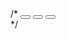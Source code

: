 <div className="social-icons flex justify-center space-x-4">
                   /* <button aria-label="Log in with Google" className="icon">
                        <svg xmlns="http://www.w3.org/2000/svg" viewBox="0 0 32 32" className="w-6 h-6 fill-current text-gray-700">
                            <path d="M16.318 13.714v5.484h9.078c-0.37 2.354-2.745 6.901-9.078 6.901-5.458 0-9.917-4.521-9.917-10.099s4.458-10.099 9.917-10.099c3.109 0 5.193 1.318 6.38 2.464l4.339-4.182c-2.786-2.599-6.396-4.182-10.719-4.182-8.844 0-16 7.151-16 16s7.156 16 16 16c9.234 0 15.365-6.49 15.365-15.635 0-1.052-0.115-1.854-0.255-2.651z"></path>
                        </svg>
                    </button>
                    <button aria-label="Log in with Twitter" className="icon">
                        <svg xmlns="http://www.w3.org/2000/svg" viewBox="0 0 32 32" className="w-6 h-6 fill-current text-gray-700">
                            <path d="M31.937 6.093c-1.177 0.516-2.437 0.871-3.765 1.032 1.355-0.813 2.391-2.099 2.885-3.631-1.271 0.74-2.677 1.276-4.172 1.579-1.192-1.276-2.896-2.079-4.787-2.079-3.625 0-6.563 2.937-6.563 6.557 0 0.521 0.063 1.021 0.172 1.495-5.453-0.255-10.287-2.875-13.52-6.833-0.568 0.964-0.891 2.084-0.891 3.303 0 2.281 1.161 4.281 2.916 5.457-1.073-0.031-2.083-0.328-2.968-0.817v0.079c0 3.181 2.26 5.833 5.26 6.437-0.547 0.145-1.131 0.229-1.724 0.229-0.421 0-0.823-0.041-1.224-0.115 0.844 2.604 3.26 4.5 6.14 4.557-2.239 1.755-5.077 2.801-8.135 2.801-0.521 0-1.041-0.025-1.563-0.088 2.917 1.86 6.36 2.948 10.079 2.948 12.067 0 18.661-9.995 18.661-18.651 0-0.276 0-0.557-0.021-0.839 1.287-0.917 2.401-2.079 3.281-3.396z"></path>
                        </svg>
                    </button>
                    <button aria-label="Log in with GitHub" className="icon">
                        <svg xmlns="http://www.w3.org/2000/svg" viewBox="0 0 32 32" className="w-6 h-6 fill-current text-gray-700">
                            <path d="M16 0.396c-8.839 0-16 7.167-16 16 0 7.073 4.584 13.068 10.937 15.183 0.803 0.151 1.093-0.344 1.093-0.772 0-0.38-0.009-1.385-0.015-2.719-4.453 0.964-5.391-2.151-5.391-2.151-0.729-1.844-1.781-2.339-1.781-2.339-1.448-0.989 0.115-0.968 0.115-0.968 1.604 0.109 2.448 1.645 2.448 1.645 1.427 2.448 3.744 1.74 4.661 1.328 0.14-1.031 0.557-1.74 1.011-2.135-3.552-0.401-7.287-1.776-7.287-7.907 0-1.751 0.62-3.177 1.645-4.297-0.177-0.401-0.719-2.031 0.141-4.235 0 0 1.339-0.427 4.4 1.641 1.281-0.355 2.641-0.532 4-0.541 1.36 0.009 2.719 0.187 4 0.541 3.043-2.068 4.381-1.641 4.381-1.641 0.859 2.204 0.317 3.833 0.161 4.235 1.015 1.12 1.635 2.547 1.635 4.297 0 6.145-3.74 7.5-7.296 7.891 0.556 0.479 1.077 1.464 1.077 2.959 0 2.14-0.020 3.864-0.020 4.385 0 0.416 0.28 0.916 1.104 0.755 6.4-2.093 10.979-8.093 10.979-15.156 0-8.833-7.161-16-16-16z"></path>
                        </svg>
                    </button>
                </div>*/
